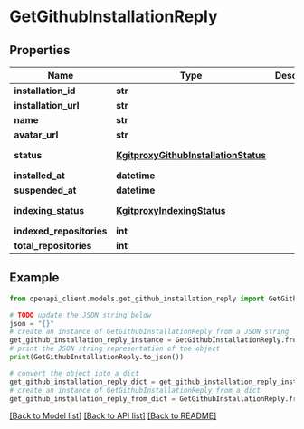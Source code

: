 # GetGithubInstallationReply


## Properties

Name | Type | Description | Notes
------------ | ------------- | ------------- | -------------
**installation_id** | **str** |  | [optional] 
**installation_url** | **str** |  | [optional] 
**name** | **str** |  | [optional] 
**avatar_url** | **str** |  | [optional] 
**status** | [**KgitproxyGithubInstallationStatus**](KgitproxyGithubInstallationStatus.md) |  | [optional] [default to KgitproxyGithubInstallationStatus.INVALID]
**installed_at** | **datetime** |  | [optional] 
**suspended_at** | **datetime** |  | [optional] 
**indexing_status** | [**KgitproxyIndexingStatus**](KgitproxyIndexingStatus.md) |  | [optional] [default to KgitproxyIndexingStatus.INVALID_INDEXING_STATUS]
**indexed_repositories** | **int** |  | [optional] 
**total_repositories** | **int** |  | [optional] 

## Example

```python
from openapi_client.models.get_github_installation_reply import GetGithubInstallationReply

# TODO update the JSON string below
json = "{}"
# create an instance of GetGithubInstallationReply from a JSON string
get_github_installation_reply_instance = GetGithubInstallationReply.from_json(json)
# print the JSON string representation of the object
print(GetGithubInstallationReply.to_json())

# convert the object into a dict
get_github_installation_reply_dict = get_github_installation_reply_instance.to_dict()
# create an instance of GetGithubInstallationReply from a dict
get_github_installation_reply_from_dict = GetGithubInstallationReply.from_dict(get_github_installation_reply_dict)
```
[[Back to Model list]](../README.md#documentation-for-models) [[Back to API list]](../README.md#documentation-for-api-endpoints) [[Back to README]](../README.md)


